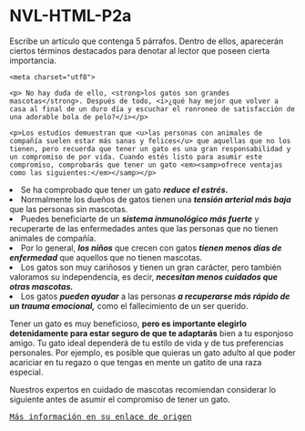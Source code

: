 # NVL-HTML-P2a
Escribe un artículo que contenga 5 párrafos. Dentro de ellos, aparecerán ciertos términos destacados para denotar al lector que poseen cierta importancia.
<!DOCTYPE html> 
<html> 
  
    <meta charset="utf8">

<body>

    <p> No hay duda de ello, <strong>los gatos son grandes mascotas</strong>. Después de todo, <i>¿qué hay mejor que volver a casa al final de un duro día y escuchar el ronroneo de satisfacción de una adorable bola de pelo?</i></p>
    
    <p>Los estudios demuestran que <u>las personas con animales de compañía suelen estar más sanas y felices</u> que aquellas que no los tienen, pero recuerda que tener un gato es una gran responsabilidad y un compromiso de por vida. Cuando estés listo para asumir este compromiso, comprobarás que tener un gato <em><samp>ofrece ventajas como las siguientes:</em></samp></p>

<lu>
    <li> Se ha comprobado que tener un gato <b><i>reduce el estrés.</b></i>
    <li>Normalmente los dueños de gatos tienen una <b><i>tensión arterial más baja</b></i> que las personas sin mascotas.</li>
    <li>Puedes beneficiarte de un <b><i>sistema inmunológico más fuerte</b></i> y recuperarte de las enfermedades antes que las personas que no tienen animales de compañía.</li>
    <li>Por lo general, <b><i>los niños</b></i> que crecen con gatos <b><i>tienen menos días de enfermedad</b></i> que aquellos que no tienen mascotas.</li>
    <li>Los gatos son muy cariñosos y tienen un gran carácter, pero también valoramos su independencia, es decir, <b><i>necesitan menos cuidados que otras mascotas.</b></i></li>
    <li>Los gatos <b><i>pueden ayudar</b></i> a las personas <b><i>a recuperarse más rápido de un trauma emocional,</b></i> como el fallecimiento de un ser querido.</li>
</lu>

<p> Tener un gato es muy beneficioso, <strong>pero es importante elegirlo detenidamente para estar seguro de que te adaptarás</strong> bien a tu esponjoso amigo. Tu gato ideal dependerá de tu estilo de vida y de tus preferencias personales. Por ejemplo, es posible que quieras un gato adulto al que poder acariciar en tu regazo o que tengas en mente un gatito de una raza especial.</p>

<p>Nuestros expertos en cuidado de mascotas recomiendan considerar lo siguiente antes de asumir el compromiso de tener un gato.</p>

<footer>
<a href="https://www.purina.es/gatos/tener-nuevo-gato/buscar-gato-adecuado-para-mi/beneficios-de-tener-un-gato"><tt>Más información en su enlace de origen</a></tt>
</footer>


</body>

</html>
